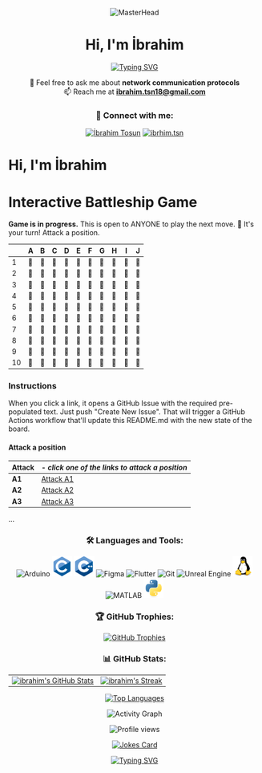 <p align="center">
  <img src="https://user-images.githubusercontent.com/74038190/225813708-98b745f2-7d22-48cf-9150-083f1b00d6c9.gif" alt="MasterHead">
</p>

<h1 align="center">Hi, I'm İbrahim</h1>


<p align="center">
  <a href="https://github.com/DenverCoder1/readme-typing-svg">
    <img src="https://readme-typing-svg.herokuapp.com?font=Fira+Code&pause=1000&color=33F7DD&width=550&lines=Welcome+to+my+GitHub+profile!;I'm+an+Electronics+and+Communication+Engineer;I'm+focusing+on+personal+projects" alt="Typing SVG" style="max-width: 100%; height: auto;">
  </a>
</p>

<p align="center">
  💬 Feel free to ask me about <strong>network communication protocols</strong><br>
  📫 Reach me at <a href="mailto:ibrahim.tsn18@gmail.com"><strong>ibrahim.tsn18@gmail.com</strong></a>
</p>

<h3 align="center">🔗 Connect with me:</h3>
<p align="center">
  <a href="https://www.linkedin.com/in/ibrahimtosun/" target="_blank"><img src="https://raw.githubusercontent.com/rahuldkjain/github-profile-readme-generator/master/src/images/icons/Social/linked-in-alt.svg" alt="İbrahim Tosun" height="30" width="40"></a>
  <a href="https://instagram.com/ibrhim.tsn" target="_blank"><img src="https://raw.githubusercontent.com/rahuldkjain/github-profile-readme-generator/master/src/images/icons/Social/instagram.svg" alt="ibrhim.tsn" height="30" width="40"></a>
</p>

# Hi, I'm İbrahim

<!-- Your existing personal README content here -->

# Interactive Battleship Game

**Game is in progress.** This is open to ANYONE to play the next move. :wave: It's your turn! Attack a position.

|   | A | B | C | D | E | F | G | H | I | J |
| - | - | - | - | - | - | - | - | - | - | - |
| 1 | 🚢 | 🌊 | 🌊 | 🌊 | 🚢 | 🌊 | 🌊 | 🌊 | 🌊 | 🚢 |
| 2 | 🚢 | 🌊 | 🌊 | 🌊 | 🚢 | 🌊 | 🌊 | 🌊 | 🌊 | 🚢 |
| 3 | 🚢 | 🌊 | 🚢 | 🚢 | 🚢 | 🚢 | 🌊 | 🌊 | 🌊 | 🌊 |
| 4 | 🚢 | 🌊 | 🌊 | 🌊 | 🌊 | 🌊 | 🌊 | 🌊 | 🌊 | 🌊 |
| 5 | 🚢 | 🌊 | 🌊 | 🌊 | 🌊 | 🌊 | 🌊 | 🚢 | 🌊 | 🌊 |
| 6 | 🌊 | 🌊 | 🌊 | 🌊 | 🌊 | 🌊 | 🌊 | 🚢 | 🌊 | 🌊 |
| 7 | 🌊 | 🌊 | 🌊 | 🚢 | 🚢 | 🚢 | 🌊 | 🚢 | 🌊 | 🌊 |
| 8 | 🌊 | 🌊 | 🌊 | 🌊 | 🌊 | 🌊 | 🌊 | 🌊 | 🌊 | 🌊 |
| 9 | 🌊 | 🌊 | 🌊 | 🌊 | 🌊 | 🌊 | 🌊 | 🌊 | 🌊 | 🌊 |
| 10| 🌊 | 🌊 | 🌊 | 🌊 | 🌊 | 🌊 | 🌊 | 🌊 | 🌊 | 🌊 |

### Instructions

When you click a link, it opens a GitHub Issue with the required pre-populated text. Just push "Create New Issue". That will trigger a GitHub Actions workflow that'll update this README.md with the new state of the board.

#### Attack a position

| Attack | - _click one of the links to attack a position_ |
| ------ | ---------------------------------------------- |
| **A1** | [Attack A1](https://github.com/ibrahimtosun18/ibrahimtosun18/issues/new?title=battleship%7Cattack%7Ca1&body=Just+push+%27Submit+new+issue%27.+You+don%27t+need+to+do+anything+else.) |
| **A2** | [Attack A2](https://github.com/ibrahimtosun18/ibrahimtosun18/issues/new?title=battleship%7Cattack%7Ca2&body=Just+push+%27Submit+new+issue%27.+You+don%27t+need+to+do+anything+else.) |
| **A3** | [Attack A3](https://github.com/ibrahimtosun18/ibrahimtosun18/issues/new?title=battleship%7Cattack%7Ca3&body=Just+push+%27Submit+new+issue%27.+You+don%27t+need+to+do+anything+else.) |
...



<h3 align="center">🛠️ Languages and Tools:</h3>
<p align="center">
  <img src="https://cdn.worldvectorlogo.com/logos/arduino-1.svg" alt="Arduino" width="40" height="40">
  <img src="https://raw.githubusercontent.com/devicons/devicon/master/icons/c/c-original.svg" alt="C" width="40" height="40">
  <img src="https://raw.githubusercontent.com/devicons/devicon/master/icons/cplusplus/cplusplus-original.svg" alt="C++" width="40" height="40">
  <img src="https://www.vectorlogo.zone/logos/figma/figma-icon.svg" alt="Figma" width="40" height="40">
  <img src="https://www.vectorlogo.zone/logos/flutterio/flutterio-icon.svg" alt="Flutter" width="40" height="40">
  <img src="https://www.vectorlogo.zone/logos/git-scm/git-scm-icon.svg" alt="Git" width="40" height="40">
  <img src="https://raw.githubusercontent.com/kenangundogan/fontisto/036b7eca71aab1bef8e6a0518f7329f13ed62f6b/icons/svg/brand/unreal-engine.svg" alt="Unreal Engine" width="40" height="40">
  <img src="https://raw.githubusercontent.com/devicons/devicon/master/icons/linux/linux-original.svg" alt="Linux" width="40" height="40">
  <img src="https://upload.wikimedia.org/wikipedia/commons/2/21/Matlab_Logo.png" alt="MATLAB" width="40" height="40">
  <img src="https://raw.githubusercontent.com/devicons/devicon/master/icons/python/python-original.svg" alt="Python" width="40" height="40">
</p>

<h3 align="center">🏆 GitHub Trophies:</h3>
<p align="center">
  <a href="https://github.com/ryo-ma/github-profile-trophy">
    <img src="https://github-profile-trophy.vercel.app/?username=ibrahimtosun18&theme=onedark&no-frame=true&margin-w=15" alt="GitHub Trophies">
  </a>
</p>

<h3 align="center">📊 GitHub Stats:</h3>
<table align="center">
  <tr>
    <td>
      <a href="https://github.com/ibrahimtosun18/github-readme-stats">
        <img src="https://github-readme-stats.vercel.app/api?username=ibrahimtosun18&show_icons=true&theme=tokyonight" alt="ibrahim's GitHub Stats" style="height:195px;">
      </a>
    </td>
    <td>
      <a href="https://github.com/ibrahimtosun18/github-readme-stats">
        <img src="https://github-readme-streak-stats.herokuapp.com/?user=ibrahimtosun18&theme=tokyonight" alt="ibrahim's Streak" style="height:195px;">
      </a>
    </td>
  </tr>
</table>

<p align="center">
  <a href="https://github.com/ibrahimtosun18/github-readme-stats">
    <img src="https://github-readme-stats.vercel.app/api/top-langs/?username=ibrahimtosun18&layout=compact&theme=tokyonight" alt="Top Languages">
  </a>
</p>

<p align="center">
  <img src="https://github-readme-activity-graph.vercel.app/graph?username=ibrahimtosun18&theme=tokyo-night" alt="Activity Graph">
</p>

<p align="center">
  <img src="https://komarev.com/ghpvc/?username=ibrahimtosun18&label=Profile%20views&color=0e75b6&style=flat" alt="Profile views">
</p>


<p align="center">
  <a href="https://github.com/ABSphreak/readme-jokes">
    <img src="https://readme-jokes.vercel.app/api?theme=tokyonight" alt="Jokes Card">
  </a>
</p>

<p align="center">
  <a href="https://github.com/DenverCoder1/readme-typing-svg">
    <img src="https://readme-typing-svg.herokuapp.com?font=Fira+Code&pause=1000&color=33F7DD&width=550&lines=Don't+Break+The+Chain!" alt="Typing SVG" style="max-width: 100%; height: auto;">
  </a>
</p>


